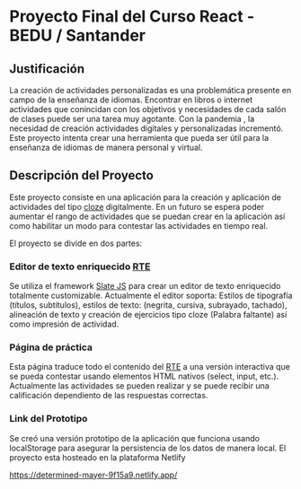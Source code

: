 # Proyecto Final del Curso React - BEDU / Santander

## Justificación
La creación de actividades personalizadas es una problemática presente en campo de la enseñanza de idiomas. Encontrar en libros o internet actividades que conincidan con los objetivos y necesidades de cada salón de clases puede ser una tarea muy agotante. Con la pandemia , la necesidad de creación actividades digitales y personalizadas incrementó. Este proyecto intenta crear una herramienta que pueda ser útil para la enseñanza de idiomas de manera personal y virtual.      

## Descripción del Proyecto

Este proyecto consiste en una aplicación para la creación y aplicación de actividades del tipo [cloze](https://en.wikipedia.org/wiki/Cloze_test) digitalmente. En un futuro se espera poder aumentar el rango de actividades que se puedan crear en la aplicación así como habilitar un modo para contestar las actividades en tiempo real. 

El proyecto se divide en dos partes: 

### Editor de texto enriquecido [RTE][rte link]

Se utiliza el framework [Slate JS](https://docs.slatejs.org/) para crear un editor de texto enriquecido totalmente customizable. Actualmente el editor soporta: Estilos de tipografía (títulos, subtítulos), estilos de texto: (negrita, cursiva, subrayado, tachado), alineación de texto y creación de ejercicios tipo cloze (Palabra faltante) así como impresión de actividad.

### Página de práctica

Esta página traduce todo el contenido del [RTE](https://en.wikipedia.org/wiki/Online_rich-text_editor) a una versión interactiva que se pueda contestar usando elementos HTML nativos (select, input, etc.). Actualmente las actividades se pueden realizar y se puede recibir una calificación dependiento de las respuestas correctas.

### Link del Prototipo

Se creó una versión prototipo de la aplicación que funciona usando localStorage para asegurar la persistencia de los datos de manera local. El proyecto esta hosteado en la plataforma Netlify

<https://determined-mayer-9f15a9.netlify.app/>

[rte link]: https://en.wikipedia.org/wiki/Online_rich-text_editor

